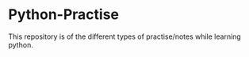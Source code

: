 # Python-Practise
This repository is of the different types of practise/notes while learning python.
